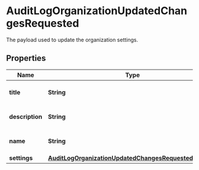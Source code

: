 

# AuditLogOrganizationUpdatedChangesRequested

The payload used to update the organization settings.

## Properties

| Name | Type | Description | Notes |
|------------ | ------------- | ------------- | -------------|
|**title** | **String** | The organization title. |  [optional] |
|**description** | **String** | The organization description. |  [optional] |
|**name** | **String** | The organization name. |  [optional] |
|**settings** | [**AuditLogOrganizationUpdatedChangesRequestedSettings**](AuditLogOrganizationUpdatedChangesRequestedSettings.md) |  |  [optional] |



